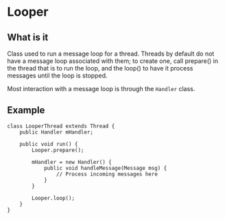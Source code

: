 # Looper

## What is it
Class used to run a message loop for a thread. Threads by default do not have a message loop associated with them; to create one, call prepare() in the thread that is to run the loop, and the loop() to have it process messages until the loop is stopped. 

Most interaction with a message loop is through the `Handler` class.

## Example
```
class LooperThread extends Thread {
    public Handler mHandler;

    public void run() {
        Looper.prepare();

        mHandler = new Handler() {
            public void handleMessage(Message msg) {
                // Process incoming messages here
            }
        }

        Looper.loop();
    }
}
```